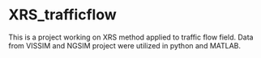 # XRS_trafficflow
This is a project working on XRS method applied to traffic flow field. Data from VISSIM and NGSIM project were utilized in python and MATLAB.
